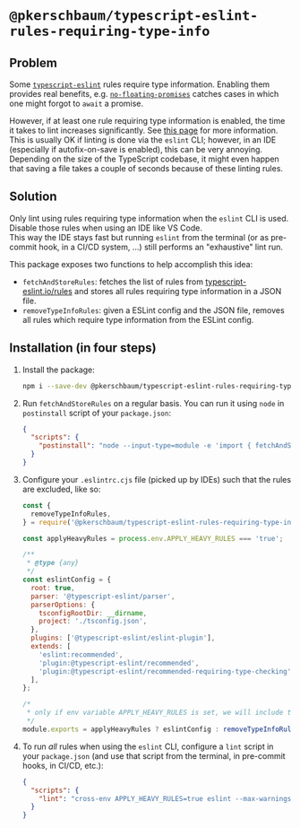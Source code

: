 # `@pkerschbaum/typescript-eslint-rules-requiring-type-info`

## Problem

Some [`typescript-eslint`](https://github.com/typescript-eslint/typescript-eslint) rules require type information.
Enabling them provides real benefits, e.g. [`no-floating-promises`](https://github.com/typescript-eslint/typescript-eslint/blob/main/packages/eslint-plugin/docs/rules/no-floating-promises.md) catches cases in which one might forgot to `await` a promise.

However, if at least one rule requiring type information is enabled, the time it takes to lint increases significantly.
See [this page](https://typescript-eslint.io/docs/linting/typed-linting#how-is-performance) for more information.  
This is usually OK if linting is done via the `eslint` CLI; however, in an IDE (especially if autofix-on-save is enabled), this can be very annoying.  
Depending on the size of the TypeScript codebase, it might even happen that saving a file takes a couple of seconds because of these linting rules.

## Solution

Only lint using rules requiring type information when the `eslint` CLI is used.
Disable those rules when using an IDE like VS Code.  
This way the IDE stays fast but running `eslint` from the terminal (or as pre-commit hook, in a CI/CD system, ...) still performs an "exhaustive" lint run.

This package exposes two functions to help accomplish this idea:

- `fetchAndStoreRules`: fetches the list of rules from [typescript-eslint.io/rules](https://typescript-eslint.io/rules) and stores all rules requiring type information in a JSON file.
- `removeTypeInfoRules`: given a ESLint config and the JSON file, removes all rules which require type information from the ESLint config.

## Installation (in four steps)

1. Install the package:

   ```sh
   npm i --save-dev @pkerschbaum/typescript-eslint-rules-requiring-type-info
   ```

2. Run `fetchAndStoreRules` on a regular basis. You can run it using `node` in `postinstall` script of your `package.json`:

   ```json
   {
     "scripts": {
       "postinstall": "node --input-type=module -e 'import { fetchAndStoreRules } from \"@pkerschbaum/typescript-eslint-rules-requiring-type-info\"; void fetchAndStoreRules();'"
     }
   }
   ```

3. Configure your `.eslintrc.cjs` file (picked up by IDEs) such that the rules are excluded, like so:

   ```js
   const {
     removeTypeInfoRules,
   } = require('@pkerschbaum/typescript-eslint-rules-requiring-type-info');

   const applyHeavyRules = process.env.APPLY_HEAVY_RULES === 'true';

   /**
    * @type {any}
    */
   const eslintConfig = {
     root: true,
     parser: '@typescript-eslint/parser',
     parserOptions: {
       tsconfigRootDir: __dirname,
       project: './tsconfig.json',
     },
     plugins: ['@typescript-eslint/eslint-plugin'],
     extends: [
       'eslint:recommended',
       'plugin:@typescript-eslint/recommended',
       'plugin:@typescript-eslint/recommended-requiring-type-checking',
     ],
   };

   /*
    * only if env variable APPLY_HEAVY_RULES is set, we will include the "heavy" @typescript-eslint rules
    */
   module.exports = applyHeavyRules ? eslintConfig : removeTypeInfoRules(eslintConfig);
   ```

4. To run _all_ rules when using the `eslint` CLI, configure a `lint` script in your `package.json` (and use that script from the terminal, in pre-commit hooks, in CI/CD, etc.):

   ```json
   {
     "scripts": {
       "lint": "cross-env APPLY_HEAVY_RULES=true eslint --max-warnings 0 ."
     }
   }
   ```

